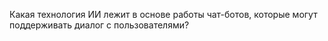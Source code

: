 Какая технология&nbsp;ИИ лежит в&nbsp;основе работы чат-ботов, которые могут поддерживать диалог с&nbsp;пользователями?